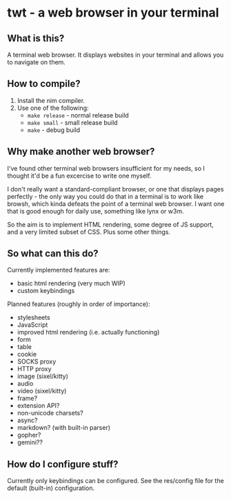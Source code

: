 # twt - a web browser in your terminal

## What is this?

A terminal web browser. It displays websites in your terminal and allows you to navigate on them.

## How to compile?

1. Install the nim compiler.
2. Use one of the following:
	- `make release` - normal release build
	- `make small` - small release build
	- `make` - debug build

## Why make another web browser?

I've found other terminal web browsers insufficient for my needs, so I thought
it'd be a fun excercise to write one myself.  

I don't really want a standard-compliant browser, or one that displays pages
perfectly - the only way you could do that in a terminal is to work like
browsh, which kinda defeats the point of a terminal web browser. I want one
that is good enough for daily use, something like lynx or w3m.  

So the aim is to implement HTML rendering, some degree of JS support, and a
very limited subset of CSS. Plus some other things.

## So what can this do?

Currently implemented features are:

* basic html rendering (very much WIP)
* custom keybindings

Planned features (roughly in order of importance):

* stylesheets
* JavaScript
* improved html rendering (i.e. actually functioning)
* form
* table
* cookie
* SOCKS proxy
* HTTP proxy
* image (sixel/kitty)
* audio
* video (sixel/kitty)
* frame?
* extension API?
* non-unicode charsets?
* async?
* markdown? (with built-in parser)
* gopher?
* gemini??

## How do I configure stuff?

Currently only keybindings can be configured. See the res/config file for the default (built-in) configuration.
